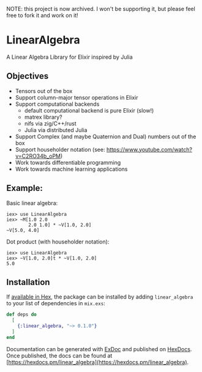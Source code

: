 NOTE: this project is now archived.  I won't be supporting it, but please feel free to fork it and work on it!


# LinearAlgebra

A Linear Algebra Library for Elixir inspired by Julia

## Objectives

- Tensors out of the box
- Support column-major tensor operations in Elixir
- Support computational backends
  - default computational backend is pure Elixir (slow!)
  - matrex library?
  - nifs via zig/C++/rust
  - Julia via distributed Julia
- Support Complex (and maybe Quaternion and Dual) numbers out of the box
- Support householder notation (see: https://www.youtube.com/watch?v=C2RO34b_oPM)
- Work towards differentiable programming
- Work towards machine learning applications

## Example:

Basic linear algebra:

```
iex> use LinearAlgebra
iex> ~M[1.0 2.0
        2.0 1.0] * ~V[1.0, 2.0]
~V[5.0, 4.0]
```

Dot product (with householder notation):
```
iex> use LinearAlgebra
iex> ~V[1.0, 2.0]t * ~V[1.0, 2.0]
5.0
```


## Installation

If [available in Hex](https://hex.pm/docs/publish), the package can be installed
by adding `linear_algebra` to your list of dependencies in `mix.exs`:

```elixir
def deps do
  [
    {:linear_algebra, "~> 0.1.0"}
  ]
end
```

Documentation can be generated with [ExDoc](https://github.com/elixir-lang/ex_doc)
and published on [HexDocs](https://hexdocs.pm). Once published, the docs can
be found at [https://hexdocs.pm/linear_algebra](https://hexdocs.pm/linear_algebra).

